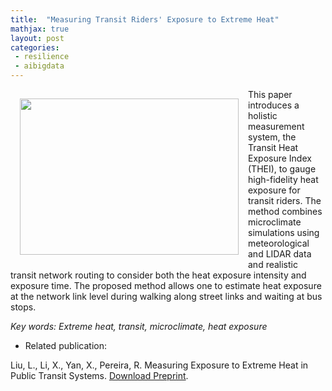 ```yaml
---
title:  "Measuring Transit Riders' Exposure to Extreme Heat"
mathjax: true
layout: post
categories: 
 - resilience
 - aibigdata
---
```


<img align="left" width="350" height="250" src="https://github.com/jacobyan0/jacobyan0.github.io/raw/master/images/Women_transit_heat.png" style="vertical-align:middle;margin:15px 15px"/> This paper introduces a holistic measurement system, the Transit Heat Exposure Index (THEI), to gauge high-fidelity heat exposure for transit riders. The method combines microclimate simulations using meteorological and LIDAR data and realistic transit network routing to consider both the heat exposure intensity and exposure time. The proposed method allows one to estimate heat exposure at the network link level during walking along street links and waiting at bus stops.

*Key words: Extreme heat, transit, microclimate, heat exposure*

* Related publication:

Liu, L., Li, X., Yan, X., Pereira, R. Measuring Exposure to Extreme Heat in Public Transit Systems. [Download Preprint](https://github.com/jacobyan0/jacobyan0.github.io/blob/6c2dfb8455831adc37ae64ee2cc55549415f69c4/ArticlesPreprints/Measuring%20Exposure%20to%20Extreme%20Heat%20in%20Public%20Transit%20Systems.pdf).




